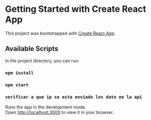 # Getting Started with Create React App

This project was bootstrapped with [Create React App](https://github.com/facebook/create-react-app).

## Available Scripts

In the project directory, you can run:
### `npm install`

### `npm start`

### `verificar a que ip se esta enviado los dato en la api`

Runs the app in the development mode.\
Open [http://localhost:3000](http://localhost:3000) to view it in your browser.

